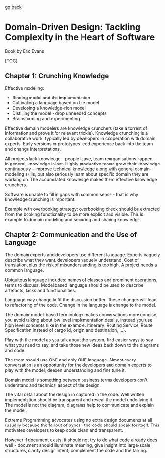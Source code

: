[go back](https://github.com/pkardas/learning)

# Domain-Driven Design: Tackling Complexity in the Heart of Software

Book by Eric Evans

[TOC]

## Chapter 1: Crunching Knowledge

Effective modeling:

- Binding model and the implementation
- Cultivating a language based on the model
- Developing a knowledge-rich model
- Distilling the model - drop unneeded concepts
- Brainstorming and experimenting

Effective domain modelers are knowledge crunchers (take a torrent of information and prove it for relevant trickle). Knowledge crunching is a collaborative work, typically led by developers in cooperation with domain experts. Early versions or prototypes feed experience back into the team and change interpretations.

All projects lack knowledge - people leave, team reorganisations happen - in general, knowledge is lost. Highly productive teams grow their knowledge continuously - improve technical knowledge along with general domain-modeling skills, but also seriously learn about specific domain they are working on. The accumulated knowledge makes them effective knowledge crunchers.

Software is unable to fill in gaps with common sense - that is why knowledge crunching is important.

Example with overbooking strategy: overbooking check should be extracted from the booking functionality to be more explicit and visible. This is example fo domain modeling and securing and sharing knowledge. 

## Chapter 2: Communication and the Use of Language

The domain experts and developers use different language. Experts vaguely describe what they want, developers vaguely understand. Cost of translation, plus the risk of misunderstanding is too high. A project needs a common language. 

Ubiquitous language includes: names of classes and prominent operations, terms to discuss. Model based language should be used to describe artefacts, tasks and functionalities. 

Language may change to fit the discussion better. These changes will lead to refactoring of the code. Change in the language is change to the model. 

The domain-model-based terminology makes conversations more concise, you avoid talking about low level implementation details, instead you use high level concepts (like in the example: Itinerary, Routing Service, Route Specification instead of cargo id, origin and destination, ...).

Play with the model as you talk about the system, find easier ways to say what you need to say, and take those new ideas back down to the diagrams and code. 

The team should use ONE and only ONE language. Almost every conversation is an opportunity for the developers and domain experts to play with the model, deepen understanding and fine tune it.

Domain model is something between business terms developers don't understand and technical aspect of the design.

The vital detail about the design in captured in the code. Well written implementation should be transparent and reveal the model underlying it. The model is not the diagram, diagrams help to communicate and explain the model. 

Extreme Programming advocates using no extra design documents at all (usually because the fall out of sync) - the code should speak for itself. This motivates developers to keep code clean and transparent. 

However if document exists, it should not try to do what code already does well - document should illuminate meaning, give insight into large-scale structures, clarify design intent, complement the code and the talking.



